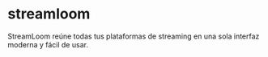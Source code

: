 # streamloom
StreamLoom reúne todas tus plataformas de streaming en una sola interfaz moderna y fácil de usar.
